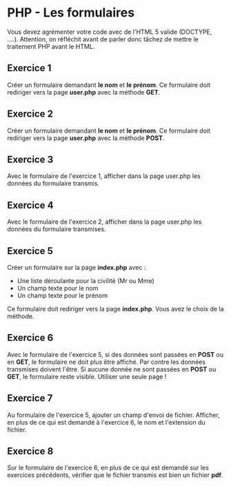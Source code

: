 # PHP - Les formulaires

Vous devez agrémenter votre code avec de l'HTML 5 valide (DOCTYPE, ....). Attention, on réfléchit avant de parler donc tâchez de mettre le traitement PHP avant le HTML.

## Exercice 1

Créer un formulaire demandant **le nom** et **le prénom**. Ce formulaire doit rediriger vers la page **user.php** avec la méthode **GET**.

## Exercice 2

Créer un formulaire demandant **le nom** et **le prénom**. Ce formulaire doit rediriger vers la page **user.php** avec la méthode **POST**.

## Exercice 3

Avec le formulaire de l'exercice 1, afficher dans la page user.php les données du formulaire transmis.

## Exercice 4

Avec le formulaire de l'exercice 2, afficher dans la page user.php les données du formulaire transmises.

## Exercice 5

Créer un formulaire sur la page **index.php** avec :

- Une liste déroulante pour la civilité (Mr ou Mme)
- Un champ texte pour le nom
- Un champ texte pour le prénom

Ce formulaire doit rediriger vers la page **index.php**.
Vous avez le choix de la méthode.

## Exercice 6

Avec le formulaire de l'exercice 5, si des données sont passées en **POST** ou en **GET**, le formulaire ne doit plus être affiché. Par contre les données transmises doivent l'être. Si aucune donnée ne sont passées en **POST** ou **GET**, le formulaire reste visible.
Utiliser une seule page !

## Exercice 7

Au formulaire de l'exercice 5, ajouter un champ d'envoi de fichier. Afficher, en plus de ce qui est demandé à l'exercice 6, le nom et l'extension du fichier.

## Exercice 8

Sur le formulaire de l'exercice 6, en plus de ce qui est demandé sur les exercices précédents, vérifier que le fichier transmis est bien un fichier **pdf**.
